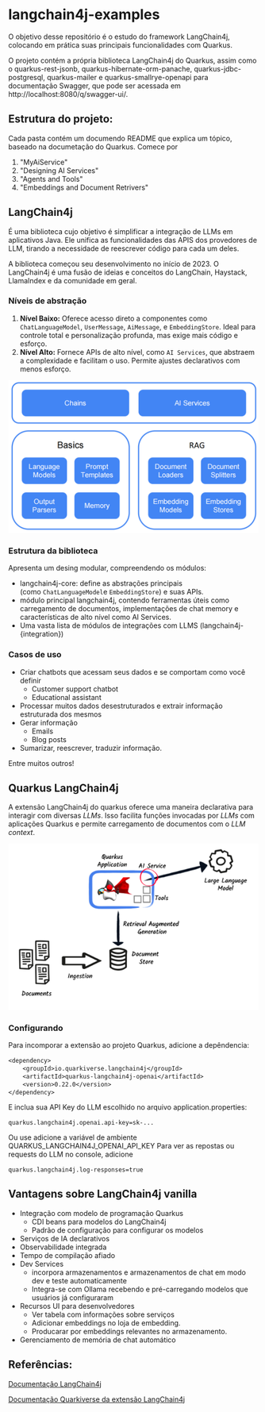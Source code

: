 # langchain4j-examples

O objetivo desse repositório é o estudo do framework LangChain4j, colocando em prática suas principais funcionalidades com Quarkus.

O projeto contém a própria biblioteca LangChain4j do Quarkus, assim como o quarkus-rest-jsonb, quarkus-hibernate-orm-panache, quarkus-jdbc-postgresql, quarkus-mailer e quarkus-smallrye-openapi para documentação Swagger, que pode ser acessada em http://localhost:8080/q/swagger-ui/.

## Estrutura do projeto:
Cada pasta contém um documendo README que explica um tópico, baseado na documetação do Quarkus.
Comece por 
1. "MyAiService"
2. "Designing AI Services"
3. "Agents and Tools"
4. "Embeddings and Document Retrivers"

## LangChain4j
É uma biblioteca cujo objetivo é simplificar a integração de LLMs em aplicativos Java.
Ele unifica as funcionalidades das APIS dos provedores de LLM, tirando a necessidade de reescrever código para cada um deles.

A biblioteca começou seu desenvolvimento no início de 2023. O LangChain4j é uma fusão de ideias e conceitos do LangChain, Haystack, LlamaIndex e da comunidade em geral.

### Níveis de abstração
1. **Nível Baixo:** Oferece acesso direto a componentes como `ChatLanguageModel`, `UserMessage`, `AiMessage`, e `EmbeddingStore`. Ideal para controle total e personalização profunda, mas exige mais código e esforço.
2. **Nível Alto:** Fornece APIs de alto nível, como `AI Services`, que abstraem a complexidade e facilitam o uso. Permite ajustes declarativos com menos esforço.

![LangChain4j components](langchain4j-components.png)
### Estrutura da biblioteca
Apresenta um desing modular, compreendendo os módulos:
 - langchain4j-core: define as abstrações principais (como `ChatLanguageModel`e `EmbeddingStore`) e suas APIs.
 - módulo principal langchain4j, contendo ferramentas úteis como carregamento de documentos, implementações de chat memory e características de alto nível como AI Services.
 - Uma vasta lista de módulos de integrações com LLMS (langchain4j-{integration})

### Casos de uso
- Criar chatbots que acessam seus dados e se comportam como você definir
	- Customer support chatbot
	- Educational assistant
- Processar muitos dados desestruturados e extrair informação estruturada dos mesmos
- Gerar informação 
	- Emails
	- Blog posts
- Sumarizar, reescrever, traduzir informação.

Entre muitos outros!

## Quarkus LangChain4j

A extensão LangChain4j do quarkus oferece uma maneira declarativa para interagir com diversas *LLMs*. Isso facilita funções invocadas por *LLMs* com aplicações Quarkus e permite carregamento de documentos com o *LLM context*.

![Imagem da estrutura do quarkus com LangChain4j](quarkus-llms-big-picture.png)

### Configurando 
Para incomporar a extensão ao projeto Quarkus, adicione a depêndencia:

```
<dependency>
    <groupId>io.quarkiverse.langchain4j</groupId>
    <artifactId>quarkus-langchain4j-openai</artifactId>
    <version>0.22.0</version>
</dependency>
```

E inclua sua API Key do LLM escolhido no arquivo application.properties:

```
quarkus.langchain4j.openai.api-key=sk-...
```

Ou use adicione a variável de ambiente QUARKUS_LANGCHAIN4J_OPENAI_API_KEY
Para ver as repostas ou requests do LLM no console, adicione 
```
quarkus.langchain4j.log-responses=true
```

## Vantagens sobre LangChain4j vanilla
- Integração com modelo de programação Quarkus
	- CDI beans para modelos do LangChain4j
	- Padrão de configuração para configurar os modelos
- Serviços de IA declarativos
- Observabilidade integrada
- Tempo de compilação afiado
- Dev Services
	- incorpora armazenamentos e armazenamentos de chat em modo dev e teste automaticamente
	- Integra-se com Ollama recebendo e pré-carregando modelos que usuários já configuraram
- Recursos UI para desenvolvedores
	- Ver tabela com informações sobre serviços
	- Adicionar embeddings no loja de embedding.
	- Producarar por embeddings relevantes no armazenamento.
- Gerenciamento de memória de chat automático

## Referências: 

[Documentação LangChain4j](https://docs.langchain4j.dev/intro)

[Documentação Quarkiverse da extensão LangChain4j](https://docs.quarkiverse.io/quarkus-langchain4j/dev/index.html)
